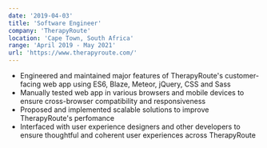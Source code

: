 ```yaml
---
date: '2019-04-03'
title: 'Software Engineer'
company: 'TherapyRoute'
location: 'Cape Town, South Africa'
range: 'April 2019 - May 2021'
url: 'https://www.therapyroute.com/'
---
```


- Engineered and maintained major features of TherapyRoute's customer-facing web app using ES6, Blaze, Meteor, jQuery, CSS and Sass
- Manually tested web app in various browsers and mobile devices to ensure cross-browser compatibility and responsiveness
- Proposed and implemented scalable solutions to improve TherapyRoute's perfomance
- Interfaced with user experience designers and other developers to ensure thoughtful and coherent user experiences across TherapyRoute
